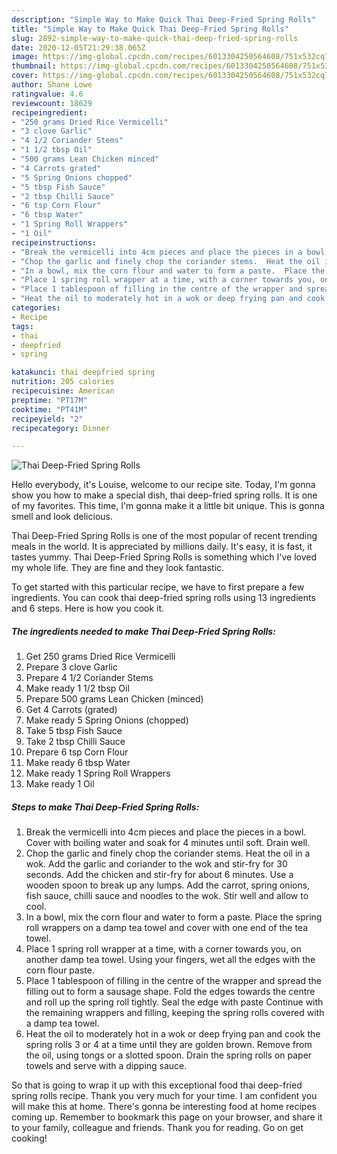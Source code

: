 ```yaml
---
description: "Simple Way to Make Quick Thai Deep-Fried Spring Rolls"
title: "Simple Way to Make Quick Thai Deep-Fried Spring Rolls"
slug: 2892-simple-way-to-make-quick-thai-deep-fried-spring-rolls
date: 2020-12-05T21:29:38.065Z
image: https://img-global.cpcdn.com/recipes/6013304250564608/751x532cq70/thai-deep-fried-spring-rolls-recipe-main-photo.jpg
thumbnail: https://img-global.cpcdn.com/recipes/6013304250564608/751x532cq70/thai-deep-fried-spring-rolls-recipe-main-photo.jpg
cover: https://img-global.cpcdn.com/recipes/6013304250564608/751x532cq70/thai-deep-fried-spring-rolls-recipe-main-photo.jpg
author: Shane Lowe
ratingvalue: 4.6
reviewcount: 18629
recipeingredient:
- "250 grams Dried Rice Vermicelli"
- "3 clove Garlic"
- "4 1/2 Coriander Stems"
- "1 1/2 tbsp Oil"
- "500 grams Lean Chicken minced"
- "4 Carrots grated"
- "5 Spring Onions chopped"
- "5 tbsp Fish Sauce"
- "2 tbsp Chilli Sauce"
- "6 tsp Corn Flour"
- "6 tbsp Water"
- "1 Spring Roll Wrappers"
- "1 Oil"
recipeinstructions:
- "Break the vermicelli into 4cm pieces and place the pieces in a bowl. Cover with boiling water and soak for 4 minutes until soft.  Drain well."
- "Chop the garlic and finely chop the coriander stems.  Heat the oil in a wok.  Add the garlic and coriander to the wok and stir-fry for 30 seconds.  Add the chicken and stir-fry for about 6 minutes.  Use a wooden spoon to break up any lumps.  Add the carrot, spring onions, fish sauce, chilli sauce and noodles to the wok.  Stir well and allow to cool."
- "In a bowl, mix the corn flour and water to form a paste.  Place the spring roll wrappers on a damp tea towel and cover with one end of the tea towel."
- "Place 1 spring roll wrapper at a time, with a corner towards you, on another damp tea towel.  Using your fingers, wet all the edges with the corn flour paste."
- "Place 1 tablespoon of filling in the centre of the wrapper and spread the filling out to form a sausage shape.  Fold the edges towards the centre and roll up the spring roll tightly.  Seal the edge with paste  Continue with the remaining wrappers and filling, keeping the spring rolls covered with a damp tea towel."
- "Heat the oil to moderately hot in a wok or deep frying pan and cook the spring rolls 3 or 4 at a time until they are golden brown.  Remove from the oil, using tongs or a slotted spoon.  Drain the spring rolls on paper towels and serve with a dipping sauce."
categories:
- Recipe
tags:
- thai
- deepfried
- spring

katakunci: thai deepfried spring 
nutrition: 205 calories
recipecuisine: American
preptime: "PT17M"
cooktime: "PT41M"
recipeyield: "2"
recipecategory: Dinner

---
```



![Thai Deep-Fried Spring Rolls](https://img-global.cpcdn.com/recipes/6013304250564608/751x532cq70/thai-deep-fried-spring-rolls-recipe-main-photo.jpg)

Hello everybody, it's Louise, welcome to our recipe site. Today, I'm gonna show you how to make a special dish, thai deep-fried spring rolls. It is one of my favorites. This time, I'm gonna make it a little bit unique. This is gonna smell and look delicious.

Thai Deep-Fried Spring Rolls is one of the most popular of recent trending meals in the world. It is appreciated by millions daily. It's easy, it is fast, it tastes yummy. Thai Deep-Fried Spring Rolls is something which I've loved my whole life. They are fine and they look fantastic.




To get started with this particular recipe, we have to first prepare a few ingredients. You can cook thai deep-fried spring rolls using 13 ingredients and 6 steps. Here is how you cook it.

<!--inarticleads1-->

##### The ingredients needed to make Thai Deep-Fried Spring Rolls:

1. Get 250 grams Dried Rice Vermicelli
1. Prepare 3 clove Garlic
1. Prepare 4 1/2 Coriander Stems
1. Make ready 1 1/2 tbsp Oil
1. Prepare 500 grams Lean Chicken (minced)
1. Get 4 Carrots (grated)
1. Make ready 5 Spring Onions (chopped)
1. Take 5 tbsp Fish Sauce
1. Take 2 tbsp Chilli Sauce
1. Prepare 6 tsp Corn Flour
1. Make ready 6 tbsp Water
1. Make ready 1 Spring Roll Wrappers
1. Make ready 1 Oil




<!--inarticleads2-->

##### Steps to make Thai Deep-Fried Spring Rolls:

1. Break the vermicelli into 4cm pieces and place the pieces in a bowl. Cover with boiling water and soak for 4 minutes until soft.  Drain well.
1. Chop the garlic and finely chop the coriander stems.  Heat the oil in a wok.  Add the garlic and coriander to the wok and stir-fry for 30 seconds.  Add the chicken and stir-fry for about 6 minutes.  Use a wooden spoon to break up any lumps.  Add the carrot, spring onions, fish sauce, chilli sauce and noodles to the wok.  Stir well and allow to cool.
1. In a bowl, mix the corn flour and water to form a paste.  Place the spring roll wrappers on a damp tea towel and cover with one end of the tea towel.
1. Place 1 spring roll wrapper at a time, with a corner towards you, on another damp tea towel.  Using your fingers, wet all the edges with the corn flour paste.
1. Place 1 tablespoon of filling in the centre of the wrapper and spread the filling out to form a sausage shape.  Fold the edges towards the centre and roll up the spring roll tightly.  Seal the edge with paste  Continue with the remaining wrappers and filling, keeping the spring rolls covered with a damp tea towel.
1. Heat the oil to moderately hot in a wok or deep frying pan and cook the spring rolls 3 or 4 at a time until they are golden brown.  Remove from the oil, using tongs or a slotted spoon.  Drain the spring rolls on paper towels and serve with a dipping sauce.




So that is going to wrap it up with this exceptional food thai deep-fried spring rolls recipe. Thank you very much for your time. I am confident you will make this at home. There's gonna be interesting food at home recipes coming up. Remember to bookmark this page on your browser, and share it to your family, colleague and friends. Thank you for reading. Go on get cooking!

